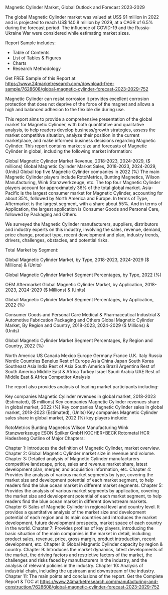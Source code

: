 Magnetic Cylinder Market, Global Outlook and Forecast 2023-2029

The global Magnetic Cylinder market was valued at US$ 91 million in 2022 and is projected to reach US$ 140.8 million by 2029, at a CAGR of 6.5% during the forecast period. The influence of COVID-19 and the Russia-Ukraine War were considered while estimating market sizes.

Report Sample includes:
- Table of Contents
- List of Tables & Figures
- Charts
- Research Methodology

Get FREE Sample of this Report at https://www.24marketresearch.com/download-free-sample/7628608/global-magnetic-cylinder-forecast-2023-2029-752

Magnetic Cylinder can resist corrosion it provides excellent corrosion protection that does not deprive of the force of the magnet and allows a high and balanced adhesion to the flexible die during use.

This report aims to provide a comprehensive presentation of the global market for Magnetic Cylinder, with both quantitative and qualitative analysis, to help readers develop business/growth strategies, assess the market competitive situation, analyze their position in the current marketplace, and make informed business decisions regarding Magnetic Cylinder. This report contains market size and forecasts of Magnetic Cylinder in global, including the following market information:

Global Magnetic Cylinder Market Revenue, 2018-2023, 2024-2029, ($ millions)
Global Magnetic Cylinder Market Sales, 2018-2023, 2024-2029, (Units)
Global top five Magnetic Cylinder companies in 2022 (%)
The main Magnetic Cylinder players include RotoMetrics, Bunting Magnetics, Wilson Manufacturing, Wink Stanzwerkzeuge, etc. The top four Magnetic Cylinder players account for approximately 36% of the total global market. Asia-Pacific is the largest consumer market for Magnetic Cylinder, accounting for about 35%, followed by North America and Europe. In terms of Type, Aftermarket is the largest segment, with a share about 55%. And in terms of Application, the largest application is Consumer Goods and Personal Care, followed by Packaging and Others.

We surveyed the Magnetic Cylinder manufacturers, suppliers, distributors and industry experts on this industry, involving the sales, revenue, demand, price change, product type, recent development and plan, industry trends, drivers, challenges, obstacles, and potential risks.

Total Market by Segment:

Global Magnetic Cylinder Market, by Type, 2018-2023, 2024-2029 ($ Millions) & (Units)

Global Magnetic Cylinder Market Segment Percentages, by Type, 2022 (%)

OEM
Aftermarket
Global Magnetic Cylinder Market, by Application, 2018-2023, 2024-2029 ($ Millions) & (Units)

Global Magnetic Cylinder Market Segment Percentages, by Application, 2022 (%)

Consumer Goods and Personal Care
Medical & Pharmaceutical
Industrial & Automotive Fabrication
Packaging and Others
Global Magnetic Cylinder Market, By Region and Country, 2018-2023, 2024-2029 ($ Millions) & (Units)

Global Magnetic Cylinder Market Segment Percentages, By Region and Country, 2022 (%)

North America
US
Canada
Mexico
Europe
Germany
France
U.K.
Italy
Russia
Nordic Countries
Benelux
Rest of Europe
Asia
China
Japan
South Korea
Southeast Asia
India
Rest of Asia
South America
Brazil
Argentina
Rest of South America
Middle East & Africa
Turkey
Israel
Saudi Arabia
UAE
Rest of Middle East & Africa
Competitor Analysis

The report also provides analysis of leading market participants including:

Key companies Magnetic Cylinder revenues in global market, 2018-2023 (Estimated), ($ millions)
Key companies Magnetic Cylinder revenues share in global market, 2022 (%)
Key companies Magnetic Cylinder sales in global market, 2018-2023 (Estimated), (Units)
Key companies Magnetic Cylinder sales share in global market, 2022 (%)
key players include:

RotoMetrics
Bunting Magnetics
Wilson Manufacturing
Wink Stanzwerkzeuge
ESON
Spilker GmbH
KOCHER+BECK
Rotometal
HCR
Hadesheng
Outline of Major Chapters:

Chapter 1: Introduces the definition of Magnetic Cylinder, market overview.
Chapter 2: Global Magnetic Cylinder market size in revenue and volume.
Chapter 3: Detailed analysis of Magnetic Cylinder manufacturers competitive landscape, price, sales and revenue market share, latest development plan, merger, and acquisition information, etc.
Chapter 4: Provides the analysis of various market segments by type, covering the market size and development potential of each market segment, to help readers find the blue ocean market in different market segments.
Chapter 5: Provides the analysis of various market segments by application, covering the market size and development potential of each market segment, to help readers find the blue ocean market in different downstream markets.
Chapter 6: Sales of Magnetic Cylinder in regional level and country level. It provides a quantitative analysis of the market size and development potential of each region and its main countries and introduces the market development, future development prospects, market space of each country in the world.
Chapter 7: Provides profiles of key players, introducing the basic situation of the main companies in the market in detail, including product sales, revenue, price, gross margin, product introduction, recent development, etc.
Chapter 8: Global Magnetic Cylinder capacity by region & country.
Chapter 9: Introduces the market dynamics, latest developments of the market, the driving factors and restrictive factors of the market, the challenges and risks faced by manufacturers in the industry, and the analysis of relevant policies in the industry.
Chapter 10: Analysis of industrial chain, including the upstream and downstream of the industry.
Chapter 11: The main points and conclusions of the report.
Get the Complete Report & TOC at https://www.24marketresearch.com/manufacturing-and-construction/7628608/global-magnetic-cylinder-forecast-2023-2029-752
